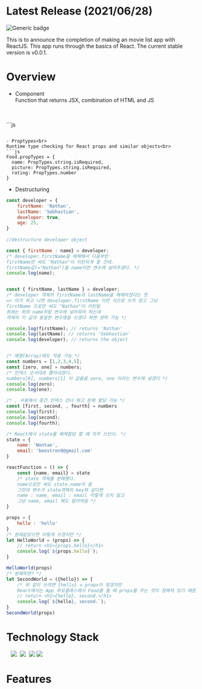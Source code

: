 # Latest Release (2021/06/28)

![Generic badge](https://img.shields.io/badge/build-passing-green.svg)

This is to announce the completion of making an movie list app with ReactJS. This app runs through the basics of React.
The current stable version is v0.0.1.

# Overview
- Component<br>
Function that returns JSX, combination of HTML and JS<br>
<br>
<br>
```js

```

- Proptypes<br>
Runtime type checking for React props and similar objects<br>
```js
Food.propTypes = {
  name: PropTypes.string.isRequired,
  picture: PropTypes.string.isRequired,
  rating: PropTypes.number
} 
```

- Destructuring <br>
```js
const developer = {
    firstName: 'Nathan',
    lastName: 'Sebhastian',
    developer: true,
    age: 25,
}
  
//destructure developer object

const { firstName : name} = developer;
/* developer.firstName을 해체해서 다음부턴
firstName만 써도 "Nathan"이 리턴되게 할 건데.
firstName값(="Nathan")을 name이란 변수에 넣어주겠다. */
console.log(name);


const { firstName, lastName } = developer;
/* developer 객체의 firstName과 lastName을 해체하겠다는 뜻
=> 이거 하고 나면 developer.firstName 이런 식으로 쓰지 않고 그냥 
firstName 으로만 써도 "Nathan"이 리턴됨
원래는 위의 name처럼 변수에 넣어줘야 하는데
객체의 키 값과 동일한 변수명을 쓰겠다 하면 생략 가능 */

console.log(firstName); // returns 'Nathan'
console.log(lastName); // returns 'Sebhastian'
console.log(developer); // returns the object


/* 배열(Array)에도 적용 가능 */
const numbers = [1,2,3,4,5];
const [zero, one] = numbers;
/* 인덱스 순서대로 뽑아내겠다.
numbers[0], numbers[1] 이 값들을 zero, one 이라는 변수에 넣겠다 */
console.log(zero);
console.log(one);

/* , 사용해서 중간 인덱스 건너 뛰고 분해 할당 가능 */
const [first, second, , fourth] = numbers
console.log(first);
console.log(second);
console.log(fourth);

/* React에서 state를 해체할당 할 때 자주 쓰인다. */
state = {
    name: 'Wontae',
    email: 'beestron9@gmail.com'
}

reactFunction = () => {
    const {name, email} = state
    /* state 객체를 분해했다.
    name으로만 써도 state.name이 됨
    그런데 변수가 state객체의 key와 같다면
    name : name, email : email 이렇게 쓰지 않고
    그냥 name, email 해도 알아먹음 */
}

props = {
    hello : 'hello'
}
/* 원래같았으면 이렇게 쓰겠지만 */
let HelloWorld = (props) => {
    // return <h1>{props.hello}</h1>
    console.log(`${props.hello}`);
}

HelloWorld(props)
/* 분해하면? */
let SecondWorld = ({hello}) => {
    /* 위 같이 쓰려면 {hello} = props이 맞겠지만
    React에서는 App 부모클래스에서 Food를 줄 때 props를 주는 것이 정해져 있기 때문이다 */
    // return <h1>{hello}, second.</h1>
    console.log(`${hello}, second.`);
}
SecondWorld(props)
```


# Technology Stack

&nbsp;&nbsp;
<img src="https://img.shields.io/badge/HTML5-E34F26?style=flat-square&logo=HTML5&logoColor=white"/></a>&nbsp;
<img src="https://img.shields.io/badge/CSS3-1572B6?style=flat-square&logo=CSS3&logoColor=white"/></a>&nbsp;
<img src="https://img.shields.io/badge/Javascript-F7DF1E?style=flat-square&logo=JavaScript&logoColor=white"/></a>
<img src="https://img.shields.io/badge/React-61DAFB?style=flat-square&logo=React&logoColor=white"/></a>

# Features
